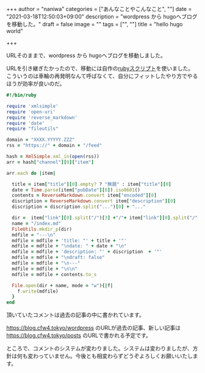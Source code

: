 +++
author = "naniwa"
categories = ["あんなことやこんなこと", ""]
date = "2021-03-18T12:50:03+09:00"
description = "wordpress から hugoへブログを移動した。"
draft = false
image = ""
tags = ["", ""]
title = "hello hugo world"

+++

URLそのままで、wordpress から hugoへブログを移動しました。

URLを引き継ぎたかったので、移動には自作の[rubyスクリプト](https://gitlab.com/naniwastrongboy/wordpress2hugo/-/blob/master/main.rb)を使いました。こういうのは車輪の再発明なんて呼ばなくて、自分にフィットしたやり方でやるほうが効率が良いのだ。

```main.rb
#!/bin/ruby

require 'xmlsimple'
require 'open-uri'
require 'reverse_markdown'
require 'date'
require "fileutils"

domain = "XXXX.YYYYY.ZZZ"
rss = "https://" + domain + "/feed"

hash = XmlSimple.xml_in(open(rss))
arr = hash["channel"][0]["item"]

arr.each do |item|

  title = item["title"][0].empty? ? "無題" : item["title"][0]
  date = Time.parse(item["pubDate"][0]).iso8601()
  contents = ReverseMarkdown.convert item["encoded"][0]
  discription = ReverseMarkdown.convert item["description"][0]
  discription = discription.split("...")[0] + "..."

  dir =  item["link"][0].split("/")[3] +"/"+ item["link"][0].split("/")[4]
  name = "/index.md"
  FileUtils.mkdir_p(dir)
  mdfile = "---\n"
  mdfile = mdfile + 'title: "' + title + '"'
  mdfile = mdfile + "\ndate: " + date + "\n"
  mdfile = mdfile + 'description: "' + discription  + '"'
  mdfile = mdfile + "\ndraft: false"
  mdfile = mdfile + "\n---"
  mdfile = mdfile + "\n\n"
  mdfile = mdfile + contents.to_s

  File.open(dir + name, mode = "w"){|f|
    f.write(mdfile)
  }
end
```

頂いていたコメントは過去の記事の中に書かれています。

https://blog.cfw4.tokyo/wordpress のURLが過去の記事、新しい記事は https://blog.cfw4.tokyo/posts のURLで書かれる予定です。

ところで、コメントのシステムが変わりました。システムは変わりましたが、方針は何も変わっていません。今後とも相変わらずどうぞよろしくお願いいたします。
